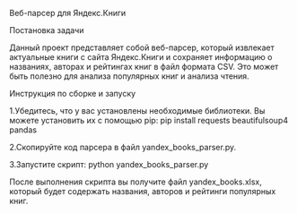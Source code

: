 Веб-парсер для Яндекс.Книги

Постановка задачи

Данный проект представляет собой веб-парсер, который извлекает актуальные книги с сайта Яндекс.Книги и сохраняет информацию о названиях, авторах и рейтингах книг в файл формата CSV. Это может быть полезно для анализа популярных книг и анализа чтения.

Инструкция по сборке и запуску

1.Убедитесь, что у вас установлены необходимые библиотеки. Вы можете установить их с помощью pip: pip install requests beautifulsoup4 pandas

2.Скопируйте код парсера в файл yandex_books_parser.py.

3.Запустите скрипт: python yandex_books_parser.py

После выполнения скрипта вы получите файл yandex_books.xlsx, который будет содержать названия, авторов и рейтинги популярных книг.

